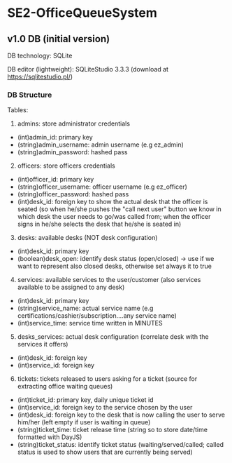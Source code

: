 # SE2-OfficeQueueSystem #

## v1.0 DB (initial version) ##

DB technology: SQLite

DB editor (lightweight): SQLiteStudio 3.3.3 (download at https://sqlitestudio.pl/)

### DB Structure
Tables:
1. admins: store administrator credentials
  - (int)admin_id: primary key
  - (string)admin_username: admin username (e.g ez_admin)
  - (string)admin_password: hashed pass

2. officers: store officers credentials
  - (int)officer_id: primary key
  - (string)officer_username: officer username (e.g ez_officer)
  - (string)officer_password: hashed pass
  - (int)desk_id: foreign key to show the actual desk that the officer is seated (so when he/she pushes the "call next user" button we know in which desk the user needs to go/was called from; when the officer signs in he/she selects the desk that he/she is seated in)

3. desks: available desks (NOT desk configuration)
  - (int)desk_id: primary key
  - (boolean)desk_open: identify desk status (open/closed) -> use if we want to represent also closed desks, otherwise set always it to true

4. services: available services to the user/customer (also services available to be assigned to any desk)
  - (int)desk_id: primary key
  - (string)service_name: actual service name (e.g certifications/cashier/subscription....any service name)
  - (int)service_time: service time written in MINUTES

5. desks_services: actual desk configuration (correlate desk with the services it offers)
  - (int)desk_id: foreign key
  - (int)service_id: foreign key

6. tickets: tickets released to users asking for a ticket (source for extracting office waiting queues)
  - (int)ticket_id: primary key, daily unique ticket id
  - (int)service_id: foreign key to the service chosen by the user
  - (int)desk_id: foreign key to the desk that is now calling the user to serve him/her (left empty if user is waiting in queue)
  - (string)ticket_time: ticket release time (string so to store date/time formatted with DayJS)
  - (string)ticket_status: identify ticket status (waiting/served/called; called status is used to show users that are currently being served)



